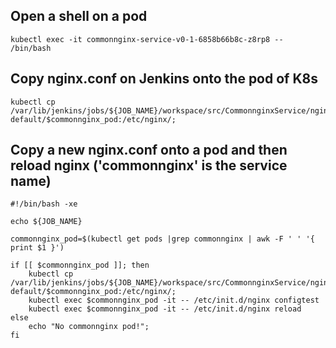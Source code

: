 ## Open a shell on a pod

```console
kubectl exec -it commonnginx-service-v0-1-6858b66b8c-z8rp8 -- /bin/bash
```

## Copy nginx.conf on Jenkins onto the pod of K8s

```console
kubectl cp /var/lib/jenkins/jobs/${JOB_NAME}/workspace/src/CommonnginxService/nginx.conf default/$commonnginx_pod:/etc/nginx/;
```

## Copy a new nginx.conf onto a pod and then reload nginx  ('commonnginx' is the service name)

```console
#!/bin/bash -xe

echo ${JOB_NAME}

commonnginx_pod=$(kubectl get pods |grep commonnginx | awk -F ' ' '{ print $1 }')

if [[ $commonnginx_pod ]]; then 
    kubectl cp /var/lib/jenkins/jobs/${JOB_NAME}/workspace/src/CommonnginxService/nginx.conf default/$commonnginx_pod:/etc/nginx/; 
    kubectl exec $commonnginx_pod -it -- /etc/init.d/nginx configtest
    kubectl exec $commonnginx_pod -it -- /etc/init.d/nginx reload
else 
    echo "No commonnginx pod!"; 
fi
```

